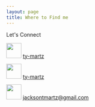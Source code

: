 ```yaml
---
layout: page
title: Where to Find me
---
```



<p class="message">
  Let's Connect
</p>

<div style="display: inline-block; vertical-align: middle; line-height: 40px; width: 50%;">
<img src="https://raw.githubusercontent.com/FortAwesome/Font-Awesome/6.x/svgs/brands/github.svg" height="40" width="40" style="display: inline-block !important; margin: 0 !important">
<a href="https://github.com/ty-martz" target="_blank">ty-martz</a>
</div>

<br>

<div style="display: inline-block; vertical-align: middle; line-height: 40px; width: 50%;">
<img src="https://raw.githubusercontent.com/FortAwesome/Font-Awesome/0698449d50f2b95517562295a59d414afc68b369/svgs/brands/linkedin.svg" height="40" width="40" style="display: inline-block !important; margin: 0 !important">
<a href="https://www.linkedin.com/in/ty-martz/" target="_blank">ty-martz</a>
</div>

<br>

<div style="display: inline-block; vertical-align: middle; line-height: 40px; width: 50%;">
<img src="https://raw.githubusercontent.com/FortAwesome/Font-Awesome/6.x/svgs/regular/envelope.svg" height="40" width="40" style="display: inline-block !important; margin: 0 !important">
<a href="mailto:jacksontmartz@gmail.com" target="_blank">jacksontmartz@gmail.com</a>
</div>


